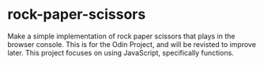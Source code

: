 # rock-paper-scissors

Make a simple implementation of rock paper scissors that plays in the browser console. This is for the Odin Project, and will be revisted to improve later. This project focuses on using JavaScript, specifically functions.